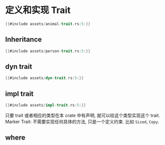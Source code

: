 # 定义和实现 Trait

```rust
{{#include assets/animal-trait.rs:5:}}
```

## Inheritance

```rust
{{#include assets/person-trait.rs:5:}}
```

## dyn trait

```rust
{{#include assets/dyn-trait.rs:5:}}
```

## impl trait

```rust
{{#include assets/impl-trait.rs:5:}}
```

只要 trait 或者相应的类型在本 crate 中有声明, 就可以给这个类型实现这个 trait.
Marker Trait: 不需要实现任何具体的方法, 只是一个定义约束. 比如 `Sized`, `Copy`.

## where